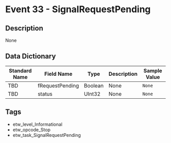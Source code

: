 # Event 33 - SignalRequestPending

## Description
None

## Data Dictionary
|Standard Name|Field Name|Type|Description|Sample Value|
|---|---|---|---|---|
|TBD|fRequestPending|Boolean|None|`None`|
|TBD|status|UInt32|None|`None`|

## Tags
* etw_level_Informational
* etw_opcode_Stop
* etw_task_SignalRequestPending